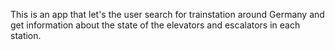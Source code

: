 This is an app that let's the user search for trainstation around Germany and get information about
the state of the elevators and escalators in each station.